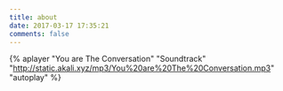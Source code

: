 ```yaml
---
title: about
date: 2017-03-17 17:35:21
comments: false
---
```

{% aplayer "You are The Conversation" "Soundtrack" "http://static.akali.xyz/mp3/You%20are%20The%20Conversation.mp3" "autoplay" %}
